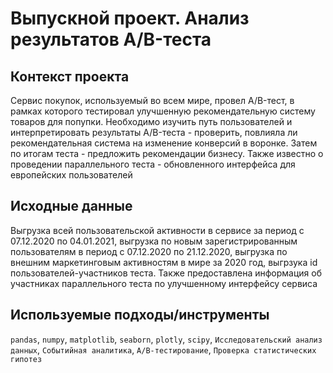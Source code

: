 # Выпускной проект. Анализ результатов A/B-теста

## Контекст проекта
Сервис покупок, используемый во всем мире, провел A/B-тест, в рамках которого тестировал улучшенную рекомендательную систему товаров для попупки. Необходимо изучить путь пользователей и интерпретировать результаты A/B-теста - проверить, повлияла ли рекомендательная система на изменение конверсий в воронке. Затем по итогам теста - предложить рекомендации бизнесу. Также известно о проведении параллельного теста - обновленного интерфейса для европейских пользователей

## Исходные данные
Выгрузка всей пользовательской активности в сервисе за период с 07.12.2020 по 04.01.2021, выгрузка по новым зарегистрированным пользователям в период с 07.12.2020 по 21.12.2020, выгрузка по внешним маркетинговым активностям в мире за 2020 год, выгрзука id пользователей-участников теста. Также предоставлена информация об участниках параллельного теста по улучшенному интерфейсу сервиса

## Используемые подходы/инструменты
`pandas`, `numpy`, `matplotlib`, `seaborn`, `plotly`, `scipy`, `Исследовательский анализ данных`, `Событийная аналитика`, `A/B-тестирование`, `Проверка статистических гипотез`
